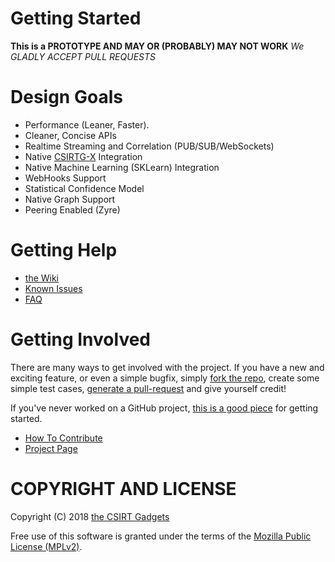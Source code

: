 # Getting Started
**This is a PROTOTYPE AND MAY OR (PROBABLY) MAY NOT WORK**
*We GLADLY ACCEPT PULL REQUESTS*

# Design Goals

* Performance (Leaner, Faster).
* Cleaner, Concise APIs
* Realtime Streaming and Correlation (PUB/SUB/WebSockets)
* Native [CSIRTG-X](https://csirtg.io) Integration
* Native Machine Learning (SKLearn) Integration
* WebHooks Support
* Statistical Confidence Model
* Native Graph Support
* Peering Enabled (Zyre)

# Getting Help
 * [the Wiki](https://github.com/csirtgadgets/verbose-robot/wiki)
 * [Known Issues](https://github.com/csirtgadgets/verbose-robot/issues?labels=bug&state=open)
 * [FAQ](https://github.com/csirtgadgets/verbose-robot/wiki/FAQ)

# Getting Involved
There are many ways to get involved with the project. If you have a new and exciting feature, or even a simple bugfix, simply [fork the repo](https://help.github.com/articles/fork-a-repo), create some simple test cases, [generate a pull-request](https://help.github.com/articles/using-pull-requests) and give yourself credit!

If you've never worked on a GitHub project, [this is a good piece](https://guides.github.com/activities/contributing-to-open-source) for getting started.

* [How To Contribute](contributing.md)  
* [Project Page](http://csirtgadgets.com/collective-intelligence-framework/)

# COPYRIGHT AND LICENSE

Copyright (C) 2018 [the CSIRT Gadgets](http://csirtgadgets.com)

Free use of this software is granted under the terms of the [Mozilla Public License (MPLv2)](https://www.mozilla.org/en-US/MPL/2.0/).
